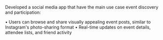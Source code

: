 Developed a social media app that have the main use case event discovery and participation:

• Users can browse and share visually appealing event posts, similar to Instagram's photo-sharing format
• Real-time updates on event details, attendee lists, and friend activity
